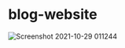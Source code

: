 # blog-website

![Screenshot 2021-10-29 011244](https://user-images.githubusercontent.com/64531116/139326183-3e7c26d4-dd9a-42c2-816a-c8667a39bb1b.jpg)
